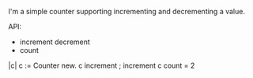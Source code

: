 I'm a simple counter supporting incrementing and decrementing a value.

API:
- increment decrement
- count

|c|
c := Counter new.
c increment ; increment
c count = 2